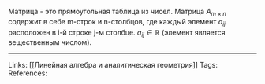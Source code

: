Матрица - это прямоугольная таблица из чисел. Матрица $А_{m \times n}$ содержит в себе m-строк и n-столбцов, где каждый элемент $a_{ij}$ расположен в i-й строке j-м столбце. $a_{ij} \in \mathbb{R}$ (элемент является вещественным числом). 
___
Links: [[Линейная алгебра и аналитическая геометрия]]
Tags:
References: